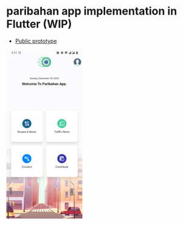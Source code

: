 # paribahan app implementation in Flutter (WIP)

- [Public prototype](https://www.figma.com/proto/Zgk9lgbsG8FUojB5LFs39q/Paribahan?node-id=67%3A1037&scaling=scale-down&page-id=0%3A1&starting-point-node-id=67%3A1037)

<img src="./assets/images/app_landing.jpg" width="200"  />

